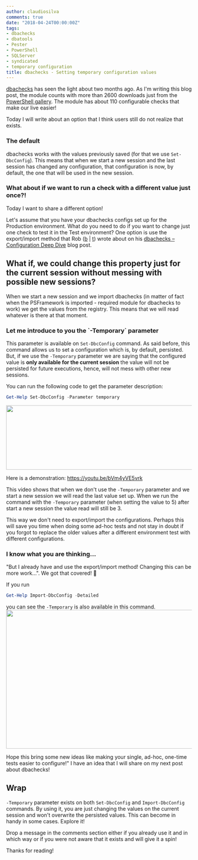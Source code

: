 ```yaml
---
author: claudiosilva
comments: true
date: "2018-04-24T00:00:00Z"
tags:
- dbachecks
- dbatools
- Pester
- PowerShell
- SQLServer
- syndicated
- temporary configuration
title: dbachecks - Setting temporary configuration values
---
```

[dbachecks](https://dbachecks.io) has seen the light about two months ago. As I'm writing this blog post, the module counts with more than 2600 downloads just from the [PowerShell gallery](https://www.powershellgallery.com/packages/dbachecks).
The module has about 110 configurable checks that make our live easier!

Today I will write about an option that I think users still do not realize that exists.

<h3>The default</h3>

dbachecks works with the values previously saved (for that we use `Set-DbcConfig`). This means that when we start a new session and the last session has changed any configuration, that configuration is now, by default, the one that will be used in the new session.

<h3>What about if we want to run a check with a different value just once?!</h3>

Today I want to share a different option!

Let's assume that you have your dbachecks configs set up for the Production environment. What do you need to do if you want to change just one check to test it in the Test environment?
One option is use the export/import method that Rob ([b](https://sqldbawithabeard.com/) \| [t](https://twitter.com/sqldbawithbeard)) wrote about on his [dbachecks – Configuration Deep Dive](https://sqldbawithabeard.com/2018/02/22/dbachecks-configuration-deep-dive/) blog post.

<h2>What if, we could change this property just for the current session without messing with possible new sessions?</h2>

When we start a new session and we import dbachecks (in matter of fact when the PSFramework is imported - required module for dbachecks to work) we get the values from the registry. This means that we will read whatever is there at that moment.

<h3>Let me introduce to you the `-Temporary` parameter</h3>

This parameter is available on `Set-DbcConfig` command. As said before, this command allows us to set a configuration which is, by default, persisted. But, if we use the `-Temporary` parameter we are saying that the configured value is <strong>only available for the current session</strong> the value will not be persisted for future executions, hence, will not mess with other new sessions.

You can run the following code to get the parameter description:
``` powershell
Get-Help Set-DbcConfig -Parameter temporary
```
<a href="https://claudioessilva.github.io/img/2018/03/temporaryparameter_helpdescription.png"><img src="https://claudioessilva.github.io/img/2018/03/temporaryparameter_helpdescription.png?w=656" alt="" width="656" height="174" class="aligncenter size-large wp-image-1351" /></a>

Here is a demonstration:
https://youtu.be/bVm4yVE5vrk

This video shows that when we don't use the `-Temporary` parameter and we start a new session we will read the last value set up. When we run the command with the `-Temporary` parameter (when setting the value to 5) after start a new session the value read will still be 3.

This way we don't need to export/import the configurations. Perhaps this will save you time when doing some ad-hoc tests and not stay in doubt if you forgot to replace the older values after a different environment test with different configurations.

<h3>I know what you are thinking...</h3>

"But I already have and use the export/import method! Changing this can be more work...".
We got that covered! 💪

If you run
``` powershell
Get-Help Import-DbcConfig -Detailed
```
you can see the `-Temporary` is also available in this command.
<a href="https://claudioessilva.github.io/img/2018/04/gethelp_importdbcconfig_temporaryparameter.png"><img src="https://claudioessilva.github.io/img/2018/04/gethelp_importdbcconfig_temporaryparameter.png?w=656" alt="" width="656" height="375" class="aligncenter size-large wp-image-1356" /></a>

Hope this bring some new ideas like making your single, ad-hoc, one-time tests easier to configure!"
I have an idea that I will share on my next post about dbachecks!

<h2>Wrap</h2>

`-Temporary` parameter exists on both `Set-DbcConfig` and `Import-DbcConfig` commands.
By using it, you are just changing the values on the current session and won't overwrite the persisted values. This can become in handy in some cases.
Explore it!

Drop a message in the comments section either if you already use it and in which way or if you were not aware that it exists and will give it a spin!

Thanks for reading!

